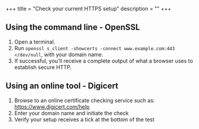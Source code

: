 +++
title = "Check your current HTTPS setup"
description = ""
+++

## Using the command line - OpenSSL

1. Open a terminal.
1. Run `openssl s_client -showcerts -connect www.example.com:443 </dev/null`, with your domain name.
1. If successful, you'll receive a complete output of what a browser uses to establish secure HTTP.

## Using an online tool - Digicert

1. Browse to an online certificate checking service such as: https://www.digicert.com/help
1. Enter your domain name and initiate the check
1. Verify your setup receives a tick at the bottom of the test
